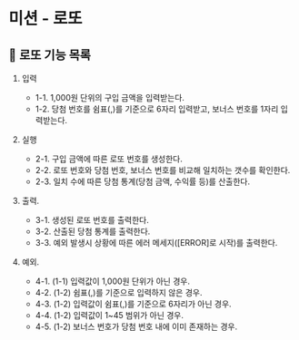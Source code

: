 # 미션 - 로또

## 🚀 로또 기능 목록

1. 입력
	- 1-1. 1,000원 단위의 구입 금액을 입력받는다.
	- 1-2. 당첨 번호를 쉼표(,)를 기준으로 6자리 입력받고, 보너스 번호를 1자리 입력받는다.

2. 실행
	- 2-1. 구입 금액에 따른 로또 번호를 생성한다.
	- 2-2. 로또 번호와 당첨 번호, 보너스 번호를 비교해 일치하는 갯수를 확인한다.
	- 2-3. 일치 수에 따른 당첨 통계(당첨 금액, 수익률 등)를 산출한다.

3. 출력.
	- 3-1. 생성된 로또 번호를 출력한다.
	- 3-2. 산출된 당첨 통계를 출력한다.
    - 3-3. 예외 발생시 상황에 따른 에러 메세지([ERROR]로 시작)를 출력한다.

4. 예외.
	- 4-1. (1-1) 입력값이 1,000원 단위가 아닌 경우.
    - 4-2. (1-2) 쉼표(,)를 기준으로 입력하지 않은 경우.
    - 4-3. (1-2) 입력값이 쉼표(,)를 기준으로 6자리가 아닌 경우.
    - 4-4. (1-2) 입력값이 1~45 범위가 아닌 경우.
    - 4-5. (1-2) 보너스 번호가 당첨 번호 내에 이미 존재하는 경우.
